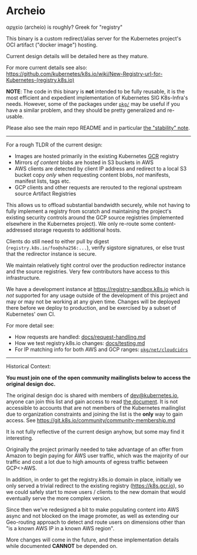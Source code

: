 # Archeio

αρχείο (archeío) is roughly? Greek for "registry"

This binary is a custom redirect/alias server for the Kubernetes project's 
OCI artifact ("docker image") hosting.

Current design details will be detailed here as they mature.

For more current details see also: https://github.com/kubernetes/k8s.io/wiki/New-Registry-url-for-Kubernetes-(registry.k8s.io)

**NOTE**: The code in this binary is **not** intended to be fully reusable,
it is the most efficient and expedient implementation of
Kubernetes SIG K8s-Infra's needs. However, some of the packages under
[`pkg/`](./../../pkg/) may be useful if you have a similar problem,
and they should be pretty generalized and re-usable.

Please also see the main repo README and in particular [the "stability" note](./../../#stability).

-----

For a rough TLDR of the current design:

- Images are hosted primarily in the existing Kubernetes [GCR](https://gcr.io/) registry
- Mirrors *of content* blobs are hosted in S3 buckets in AWS
- AWS clients are detected by client IP address and redirect to a local S3 bucket copy
*only* when requesting content blobs, *not* manifests, manifest lists, tags etc.
- GCP clients and other requests are rerouted to the regional upstream source Artifact Registries

This allows us to offload substantial bandwidth securely, while not having to fully
implement a registry from scratch and maintaining the project's existing security
controls around the GCP source registries (implemented elsewhere in the Kubernetes project).
We only re-route some content-addressed storage requests to additional hosts.

Clients do still need to either pull by digest (`registry.k8s.io/foo@sha256:...`),
verify sigstore signatures, or else trust that the redirector instance is secure.

We maintain relatively tight control over the production redirector instance and
the source registries. Very few contributors have access to this infrastructure.

We have a development instance at https://registry-sandbox.k8s.io which is
*not* supported for any usage outside of the development of this project and 
may or may not be working at any given time. 
Changes will be deployed there before we deploy to production, and be exercised
by a subset of Kubernetes' own CI.


For more detail see:
- How requests are handled: [docs/request-handling.md](./docs/request-handling.md)
- How we test registry.k8s.io changes: [docs/testing.md](./docs/testing.md)
- For IP matching info for both AWS and GCP ranges: [`pkg/net/cloudcidrs`](./../../pkg/net/cloudcidrs)

----

Historical Context:

**You must join one of the open community mailinglists below to access the original design doc.**

The original design doc is shared with members of
[dev@kubernetes.io](https://groups.google.com/a/kubernetes.io/g/dev), 
anyone can join this list and gain access to read
[the document](https://docs.google.com/document/d/1yNQ7DaDE5LbDJf9ku82YtlKZK0tcg5Wpk9L72-x2S2k/). 
It is not accessible to accounts that are not members of the Kubernetes mailinglist
due to organization constraints and joining the list is the **only** way to gain
access. See https://git.k8s.io/community/community-membership.md

It is not fully reflective of the current design anyhow, but some may find it
interesting.

Originally the project primarily needed to take advantage of an offer from Amazon
to begin paying for AWS user traffic, which was the majority of our traffic and
cost a lot due to high amounts of egress traffic between GCP<>AWS.

In addition, in order to get the registry.k8s.io domain in place, initially we
only served a trivial redirect to the existing registry 
(https://k8s.gcr.io), so we could safely start to move users / clients to the new domain
that would eventually serve the more complex version.

Since then we've redesigned a bit to make populating content into AWS async and
not blocked on the image promoter, as well as extending our Geo-routing approach
to detect and route users on dimensions other than "is a known AWS IP in a known AWS region".

More changes will come in the future, and these implementation details while documented
**CANNOT** be depended on.
